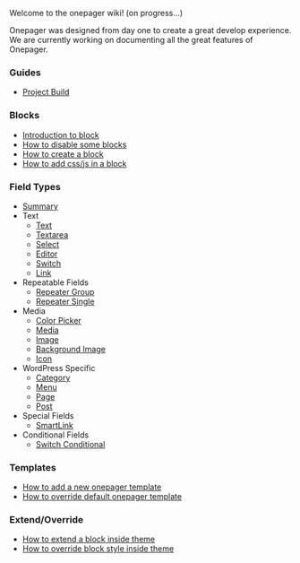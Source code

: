 Welcome to the onepager wiki! (on progress...)

Onepager was designed from day one to create a great develop experience. We are currently working on documenting all the great features of Onepager.

### Guides
- [Project Build](./guides/build.md)

### Blocks
- [Introduction to block](./blocks/introduction.md)
- [How to disable some blocks](./blocks/how-to-disable-Blocks)
- [How to create a block](./blocks/how-to-create-a-block)
- [How to add css/js in a block](./blocks/how-to-add-js-css-to-a-block)

### Field Types

- [Summary](./fields/summary.md)
- Text
  - [Text](./fields/text.md)
  - [Textarea](./fields/textarea.md)
  - [Select](./fields/select.md)
  - [Editor](./fields/editor.md)
  - [Switch](./fields/switch.md)
  - [Link](./fields/link.md)
- Repeatable Fields
  - [Repeater Group](./fields/repeater-group.md)
  - [Repeater Single](./fields/repeater-single.md)
- Media
  - [Color Picker](./fields/colorpicker.md)
  - [Media](./fields/media.md)
  - [Image](./fields/image.md)
  - [Background Image](./fields/bg_image.md)
  - [Icon](./fields/icon.md)
- WordPress Specific
  - [Category](./fields/wp_category.md)
  - [Menu](./fields/wp_menu.md)
  - [Page](./fields/wp_page.md)
  - [Post](./fields/wp_post.md)
- Special Fields
  - [SmartLink](./fields/smartlink.md)
- Conditional Fields
  - [Switch Conditional](./fields/switch-conditional.md)

### Templates
- [How to add a new onepager template](./templates/how-to-add-a-new-onepage-template.md)
- [How to override default onepager template](./templates/how-to-override-default-onepager-template.md)


### Extend/Override
- [How to extend a block inside theme](./extend/how-to-extend-a-block-inside-theme.md)
- [How to override block style inside theme](./extend/how-to-override-block-style-inside-theme.md)